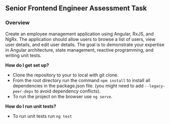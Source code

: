 ## Senior Frontend Engineer Assessment Task

### **Overview**

Create an employee management application using Angular, RxJS, and NgRx. The application should allow users to browse a list of
users, view user details, and edit user details. The goal is to demonstrate your expertise in Angular architecture,
state management, reactive programming, and writing unit tests.


**How do I get set up?**

- Clone the repository to your to local with git clone.
- From the root directory run the command `npm install` to install all dependencies in the package.json file. (you might need to add `--legacy-peer-deps` to avoid dependency conflicts).
- To run the project on the browser use `ng serve`.

**How do I run unit tests?**
- To run unit tests run `ng test`

